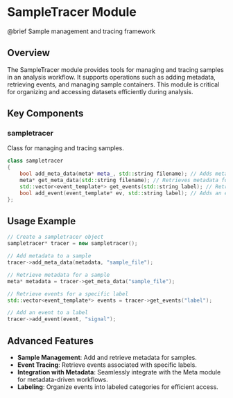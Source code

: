 # SampleTracer Module

@brief Sample management and tracing framework

## Overview

The SampleTracer module provides tools for managing and tracing samples in an analysis workflow. It supports operations such as adding metadata, retrieving events, and managing sample containers. This module is critical for organizing and accessing datasets efficiently during analysis.

## Key Components

### sampletracer

Class for managing and tracing samples.

```cpp
class sampletracer
{
    bool add_meta_data(meta* meta_, std::string filename); // Adds metadata to a sample
    meta* get_meta_data(std::string filename); // Retrieves metadata for a given sample
    std::vector<event_template*> get_events(std::string label); // Retrieves events by label
    bool add_event(event_template* ev, std::string label); // Adds an event to a specific label
};
```

## Usage Example

```cpp
// Create a sampletracer object
sampletracer* tracer = new sampletracer();

// Add metadata to a sample
tracer->add_meta_data(metadata, "sample_file");

// Retrieve metadata for a sample
meta* metadata = tracer->get_meta_data("sample_file");

// Retrieve events for a specific label
std::vector<event_template*> events = tracer->get_events("label");

// Add an event to a label
tracer->add_event(event, "signal");
```

## Advanced Features

- **Sample Management**: Add and retrieve metadata for samples.
- **Event Tracing**: Retrieve events associated with specific labels.
- **Integration with Metadata**: Seamlessly integrate with the Meta module for metadata-driven workflows.
- **Labeling**: Organize events into labeled categories for efficient access.